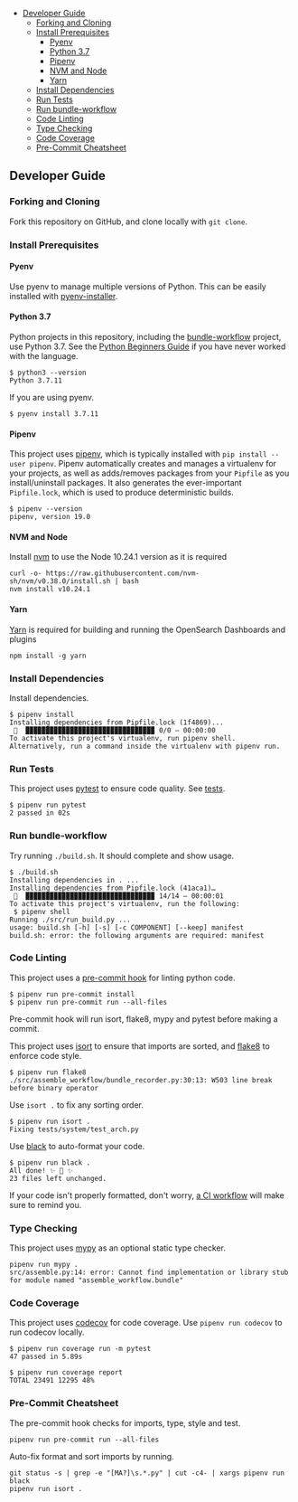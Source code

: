 - [Developer Guide](#developer-guide)
  - [Forking and Cloning](#forking-and-cloning)
  - [Install Prerequisites](#install-prerequisites)
    - [Pyenv](#pyenv)
    - [Python 3.7](#python-37)
    - [Pipenv](#pipenv)
    - [NVM and Node](#nvm-and-node)
    - [Yarn](#yarn)
  - [Install Dependencies](#install-dependencies)
  - [Run Tests](#run-tests)
  - [Run bundle-workflow](#run-bundle-workflow)
  - [Code Linting](#code-linting)
  - [Type Checking](#type-checking)
  - [Code Coverage](#code-coverage)
  - [Pre-Commit Cheatsheet](#pre-commit-cheatsheet)

## Developer Guide

### Forking and Cloning

Fork this repository on GitHub, and clone locally with `git clone`.

### Install Prerequisites

#### Pyenv

Use pyenv to manage multiple versions of Python. This can be easily installed with [pyenv-installer](https://github.com/pyenv/pyenv-installer).

#### Python 3.7

Python projects in this repository, including the [bundle-workflow](./bundle-workflow) project, use Python 3.7. See the [Python Beginners Guide](https://wiki.python.org/moin/BeginnersGuide) if you have never worked with the language. 

```
$ python3 --version
Python 3.7.11
```

If you are using pyenv.

```
$ pyenv install 3.7.11
```

#### Pipenv

This project uses [pipenv](https://pipenv.pypa.io/en/latest/), which is typically installed with `pip install --user pipenv`. Pipenv automatically creates and manages a virtualenv for your projects, as well as adds/removes packages from your `Pipfile` as you install/uninstall packages. It also generates the ever-important `Pipfile.lock`, which is used to produce deterministic builds.

```
$ pipenv --version
pipenv, version 19.0
```

#### NVM and Node
Install [nvm](https://github.com/nvm-sh/nvm/blob/master/README.md) to use the Node 10.24.1 version as it is required

```
curl -o- https://raw.githubusercontent.com/nvm-sh/nvm/v0.38.0/install.sh | bash
nvm install v10.24.1
```

#### Yarn
[Yarn](https://classic.yarnpkg.com/en/docs/install) is required for building and running the OpenSearch Dashboards and plugins

```
npm install -g yarn
```

### Install Dependencies

Install dependencies. 

```
$ pipenv install
Installing dependencies from Pipfile.lock (1f4869)...
 🐍  ▉▉▉▉▉▉▉▉▉▉▉▉▉▉▉▉▉▉▉▉▉▉▉▉▉▉▉▉▉▉▉▉ 0/0 — 00:00:00
To activate this project's virtualenv, run pipenv shell.
Alternatively, run a command inside the virtualenv with pipenv run. 
```

### Run Tests

This project uses [pytest](https://docs.pytest.org/en/6.x/) to ensure code quality. See [tests](tests).

```
$ pipenv run pytest
2 passed in 02s
```

### Run bundle-workflow

Try running `./build.sh`. It should complete and show usage.

```
$ ./build.sh 
Installing dependencies in . ...
Installing dependencies from Pipfile.lock (41aca1)…
 🐍  ▉▉▉▉▉▉▉▉▉▉▉▉▉▉▉▉▉▉▉▉▉▉▉▉▉▉▉▉▉▉▉▉ 14/14 — 00:00:01
To activate this project's virtualenv, run the following:
 $ pipenv shell
Running ./src/run_build.py ...
usage: build.sh [-h] [-s] [-c COMPONENT] [--keep] manifest
build.sh: error: the following arguments are required: manifest
```

### Code Linting

This project uses a [pre-commit hook](https://pre-commit.com/) for linting python code.

```
$ pipenv run pre-commit install
$ pipenv run pre-commit run --all-files
```
Pre-commit hook will run isort, flake8, mypy and pytest before making a commit.

This project uses [isort](https://github.com/PyCQA/isort) to ensure that imports are sorted, and [flake8](https://flake8.pycqa.org/en/latest/) to enforce code style. 

```
$ pipenv run flake8
./src/assemble_workflow/bundle_recorder.py:30:13: W503 line break before binary operator
```

Use `isort .` to fix any sorting order.

```
$ pipenv run isort .
Fixing tests/system/test_arch.py
```

Use [black](https://black.readthedocs.io/en/stable/) to auto-format your code.

```
$ pipenv run black .
All done! ✨ 🍰 ✨
23 files left unchanged.
```

If your code isn't properly formatted, don't worry, [a CI workflow](./github/workflows/bundle-workflow.yml) will make sure to remind you. 

### Type Checking

This project uses [mypy](https://github.com/python/mypy) as an optional static type checker.

```
pipenv run mypy .
src/assemble.py:14: error: Cannot find implementation or library stub for module named "assemble_workflow.bundle"
```

### Code Coverage

This project uses [codecov](https://about.codecov.io/) for code coverage. Use `pipenv run codecov` to run codecov locally.

```
$ pipenv run coverage run -m pytest
47 passed in 5.89s

$ pipenv run coverage report
TOTAL 23491 12295 48%
```

### Pre-Commit Cheatsheet

The pre-commit hook checks for imports, type, style and test.

```
pipenv run pre-commit run --all-files
```

Auto-fix format and sort imports by running.

```
git status -s | grep -e "[MA?]\s.*.py" | cut -c4- | xargs pipenv run black
pipenv run isort .
```
